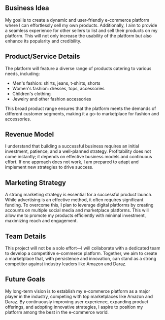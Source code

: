 ## Business Idea
My goal is to create a dynamic and user-friendly e-commerce platform where I can effortlessly sell my own products. Additionally, I aim to provide a seamless experience for other sellers to list and sell their products on my platform. This will not only increase the usability of the platform but also enhance its popularity and credibility.

## Product/Service Details
The platform will feature a diverse range of products catering to various needs, including:
- Men's fashion: shirts, jeans, t-shirts, shorts
- Women's fashion: dresses, tops, accessories
- Children's clothing
- Jewelry and other fashion accessories

This broad product range ensures that the platform meets the demands of different customer segments, making it a go-to marketplace for fashion and accessories.

## Revenue Model
I understand that building a successful business requires an initial investment, patience, and a well-planned strategy. Profitability does not come instantly; it depends on effective business models and continuous effort. If one approach does not work, I am prepared to adapt and implement new strategies to drive success.

## Marketing Strategy
A strong marketing strategy is essential for a successful product launch. While advertising is an effective method, it often requires significant funding. To overcome this, I plan to leverage digital platforms by creating accounts on multiple social media and marketplace platforms. This will allow me to promote my products efficiently with minimal investment, maximizing reach and engagement.

## Team Details
This project will not be a solo effort—I will collaborate with a dedicated team to develop a competitive e-commerce platform. Together, we aim to create a marketplace that, with persistence and innovation, can stand as a strong competitor against industry leaders like Amazon and Daraz.

## Future Goals
My long-term vision is to establish my e-commerce platform as a major player in the industry, competing with top marketplaces like Amazon and Daraz. By continuously improving user experience, expanding product offerings, and adopting innovative strategies, I aspire to position my platform among the best in the e-commerce world.

